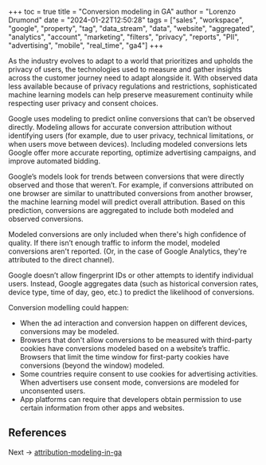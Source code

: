+++
toc = true
title = "Conversion modeling in GA"
author = "Lorenzo Drumond"
date = "2024-01-22T12:50:28"
tags = ["sales",  "workspace",  "google",  "property",  "tag",  "data_stream",  "data",  "website",  "aggregated",  "analytics",  "account",  "marketing",  "filters",  "privacy",  "reports",  "PII",  "advertising",  "mobile",  "real_time",  "ga4"]
+++


As the industry evolves to adapt to a world that prioritizes and upholds the privacy of users, the technologies used to measure and gather insights across the customer journey need to adapt alongside it. With observed data less available because of privacy regulations and restrictions, sophisticated machine learning models can help preserve measurement continuity while respecting user privacy and consent choices.

Google uses modeling to predict online conversions that can’t be observed directly. Modeling allows for accurate conversion attribution without identifying users (for example, due to user privacy, technical limitations, or when users move between devices). Including modeled conversions lets Google offer more accurate reporting, optimize advertising campaigns, and improve automated bidding.

Google’s models look for trends between conversions that were directly observed and those that weren’t. For example, if conversions attributed on one browser are similar to unattributed conversions from another browser, the machine learning model will predict overall attribution. Based on this prediction, conversions are aggregated to include both modeled and observed conversions.

Modeled conversions are only included when there's high confidence of quality. If there isn’t enough traffic to inform the model, modeled conversions aren't reported. (Or, in the case of Google Analytics, they're attributed to the direct channel).

Google doesn’t allow fingerprint IDs or other attempts to identify individual users. Instead, Google aggregates data (such as historical conversion rates, device type, time of day, geo, etc.) to predict the likelihood of conversions.

Conversion modelling could happen:
- When the ad interaction and conversion happen on different devices, conversions may be modeled.
- Browsers that don't allow conversions to be measured with third-party cookies have conversions modeled based on a website’s traffic. Browsers that limit the time window for first-party cookies have conversions (beyond the window) modeled.
- Some countries require consent to use cookies for advertising activities. When advertisers use consent mode, conversions are modeled for unconsented users.
- App platforms can require that developers obtain permission to use certain information from other apps and websites.


## References

Next -> [attribution-modeling-in-ga](/wiki/attribution-modeling-in-ga/)

